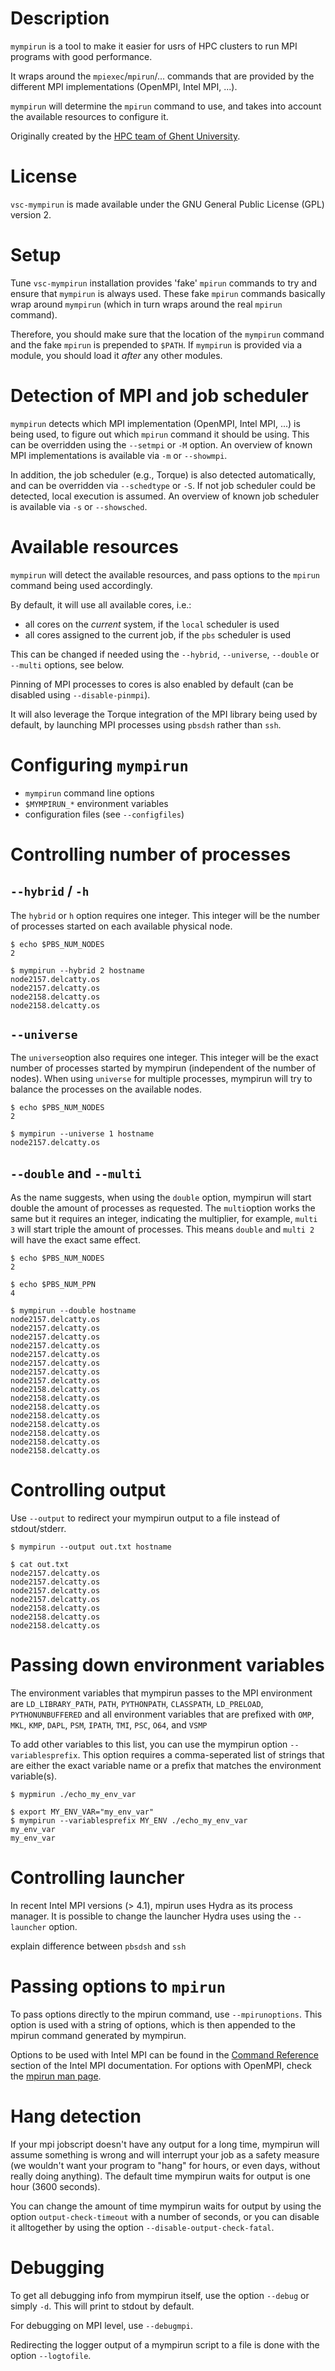 # Description

`mympirun` is a tool to make it easier for usrs of HPC clusters to run MPI programs with good performance.

It wraps around the `mpiexec`/`mpirun`/... commands that are provided by the different MPI implementations (OpenMPI, Intel MPI, ...).

`mympirun` will determine the `mpirun` command to use, and takes into account the available resources to configure it.

Originally created by the [HPC team of Ghent University](http://ugent.be/hpc).


# License

`vsc-mympirun` is made available under the GNU General Public License (GPL) version 2.


# Setup

Tune `vsc-mympirun` installation provides 'fake' `mpirun` commands to try and ensure that `mympirun` is always used.
These fake `mpirun` commands basically wrap around `mympirun` (which in turn wraps around the real `mpirun` command).

Therefore, you should make sure that the location of the `mympirun` command and the fake `mpirun` is prepended to `$PATH`. If `mympirun` is provided via a module, you should load it *after* any other modules.


# Detection of MPI and job scheduler

`mympirun` detects which MPI implementation (OpenMPI, Intel MPI, ...) is being used, to figure out which `mpirun` command it should be using. This can be overridden using the `--setmpi` or `-M` option. An overview of known MPI implementations is available via `-m` or `--showmpi`.

In addition, the job scheduler (e.g., Torque) is also detected automatically, and can be overridden via `--schedtype` or `-S`.
If not job scheduler could be detected, local execution is assumed.
An overview of known job scheduler is available via `-s` or `--showsched`.


# Available resources

`mympirun` will detect the available resources, and pass options to the `mpirun` command being used accordingly.

By default, it will use all available cores, i.e.:

* all cores on the *current* system, if the `local` scheduler is used
* all cores assigned to the current job, if the `pbs` scheduler is used

This can be changed if needed using the `--hybrid`, `--universe`, `--double` or `--multi` options, see below.

Pinning of MPI processes to cores is also enabled by default (can be disabled using `--disable-pinmpi`).

It will also leverage the Torque integration of the MPI library being used by default, by launching MPI processes using `pbsdsh` rather than `ssh`.


# Configuring `mympirun`

* `mympirun` command line options
* `$MYMPIRUN_*` environment variables
* configuration files (see `--configfiles`)

# Controlling number of processes

## `--hybrid` / `-h`
The `hybrid` or `h` option requires one integer. This integer will be the number of processes started on each available physical node.
        
    $ echo $PBS_NUM_NODES
    2

    $ mympirun --hybrid 2 hostname
    node2157.delcatty.os
    node2157.delcatty.os
    node2158.delcatty.os
    node2158.delcatty.os

## `--universe`
The `universe`option also requires one integer. This integer will be the exact number of processes started by mympirun (independent of the number of nodes). When using `universe` for multiple processes, mympirun will try to balance the processes on the available nodes.
        
    $ echo $PBS_NUM_NODES
    2

    $ mympirun --universe 1 hostname
    node2157.delcatty.os
    

## `--double` and `--multi`
As the name suggests, when using the `double` option,  mympirun will start double the amount of processes as requested. The `multi`option works the same but it requires an integer, indicating the multiplier, for example, `multi 3` will start triple the amount of processes. This means `double` and `multi 2` will have the exact same effect.

    $ echo $PBS_NUM_NODES
    2

    $ echo $PBS_NUM_PPN
    4

    $ mympirun --double hostname
    node2157.delcatty.os
    node2157.delcatty.os
    node2157.delcatty.os
    node2157.delcatty.os
    node2157.delcatty.os
    node2157.delcatty.os
    node2157.delcatty.os
    node2157.delcatty.os
    node2158.delcatty.os
    node2158.delcatty.os
    node2158.delcatty.os
    node2158.delcatty.os
    node2158.delcatty.os
    node2158.delcatty.os
    node2158.delcatty.os
    node2158.delcatty.os
    


# Controlling output

Use `--output` to redirect your mympirun output to a file instead of stdout/stderr. 

    $ mympirun --output out.txt hostname
    
    $ cat out.txt
    node2157.delcatty.os
    node2157.delcatty.os
    node2157.delcatty.os
    node2157.delcatty.os
    node2158.delcatty.os
    node2158.delcatty.os
    node2158.delcatty.os
    


# Passing down environment variables

The environment variables that mympirun passes to the MPI environment are `LD_LIBRARY_PATH`, `PATH`, `PYTHONPATH`, `CLASSPATH`, `LD_PRELOAD`, `PYTHONUNBUFFERED` and all environment variables that are prefixed with `OMP`, `MKL`, `KMP`, `DAPL`, `PSM`, `IPATH`, `TMI`, `PSC`, `O64`, and `VSMP`

To add other variables to this list, you can use the mympirun option  `--variablesprefix`. This option requires a comma-seperated list of strings that are either the exact variable name or a prefix that matches the environment variable(s).

    $ mypmirun ./echo_my_env_var
    
    $ export MY_ENV_VAR="my_env_var"
    $ mympirun --variablesprefix MY_ENV ./echo_my_env_var
    my_env_var
    my_env_var


# Controlling launcher

In recent Intel MPI versions (> 4.1), mpirun uses Hydra as its process manager. It is possible to change the launcher Hydra uses using the `--launcher` option. 

explain difference between `pbsdsh` and `ssh`


# Passing options to `mpirun`

To pass options directly to the mpirun command, use `--mpirunoptions`. This option is used with a string of options, which is then appended to the mpirun command generated by mympirun.  

Options to be used with Intel MPI can be found in the [Command Reference](https://software.intel.com/en-us/node/528769) section of the Intel MPI documentation. For options with OpenMPI, check the [mpirun man page](https://www.open-mpi.org/doc/v1.8/man1/mpirun.1.php).



# Hang detection

If your mpi jobscript doesn't have any output for a long time, mympirun will assume something is wrong and will interrupt your job as a safety measure (we wouldn't want your program to "hang" for hours, or even days, without really doing anything).  The default time mympirun waits for output is one hour (3600 seconds).

You can change the amount of time mympirun waits for output by using the option `output-check-timeout` with a number of seconds, or you can disable it alltogether by using the option `--disable-output-check-fatal`.

# Debugging

To get all debugging info from mympirun itself, use the option `--debug` or simply `-d`. This will print to stdout by default. 

For debugging on MPI level, use `--debugmpi`.

Redirecting the logger output of a mympirun script to a file is done with the option `--logtofile`. 
